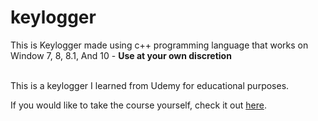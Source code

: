 # keylogger
This is Keylogger made using c++ programming language that works on Window 7, 8, 8.1, And 10 - **Use at your own discretion** <br/><br/>

This is a keylogger I learned from Udemy for educational purposes.

If you would like to take the course yourself, check it out [here](https://www.udemy.com/how-to-create-an-advanced-keylogger-from-scratch-for-windows).
